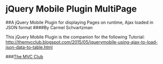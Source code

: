 # jQuery Mobile Plugin MultiPage
##A jQuery Mobile Plugin for displaying Pages on runtime, Ajax loaded in JSON format
####By Carmel Schvartzman

This jQuery Mobile Plugin is the companion for the following Tutorial:
 http://themvcclub.blogspot.com/2015/05/jquerymobile-using-ajax-to-load-json-data-to-table.html

<a href="http://themvcclub.blogspot.com/2015/05/jquerymobile-using-ajax-to-load-json-data-to-table.html" imageanchor="1" target="_self" style="margin-left: 1em; margin-right: 1em;">

 

</a>

###<a href="http://themvcclub.blogspot.com/"   target="_new"  >The MVC Club</a>

